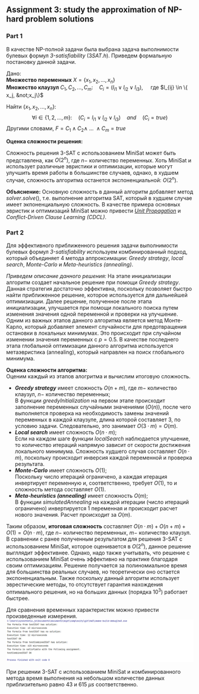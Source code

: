 ## Assignment 3: study the approximation of NP-hard problem solutions
### Part 1

В качестве NP-полной задачи была выбрана задача выполнимости булевых формул _3-satisfiability_
($3SAT.h$). Приведем формальную постановку данной задачи. 

Дано:  
**Множество переменных** $X = \{x_1, x_2, ..., x_n\}$  
**Множество клаузул** $C_1, C_2, ..., C_m : \quad C_i = (l_{i1} \vee l_{i2} \vee l_{i3}), \quad$ 
где $l_{ij} \in \{ x_j, &not;x_j\}$

Найти $\{x_1, x_2, ..., x_n\}:$ 
$$\forall i \in \{1, 2, ..., m\}: \quad (C_i = l_{i1} \vee l_{i2} \vee l_{i3}) \quad and \quad (C_i = true)$$
Другими словами, $F = C_1 \wedge C_2 \wedge \ ... \ \wedge C_m = true$

**Оценка сложности решения:**

Сложность решения 3-SAT с использованием MiniSat может быть представлена, как $O (2^n)$, где $n -$ количество переменных.
Хоть MiniSat и использует различные эвристики и оптимизации, которые могут улучшить время работы в большинстве случаев, 
однако, в худшем случае, сложность алгоритма останется экспоненциальной: $O (2^n)$.

**Объяснение:** Основную сложность в данный алгоритм добавляет метод $solver.solve()$, т.е. выполнение 
алгоритма SAT, который в худшем случае имеет экпоненциальную сложность. В качестве примера основных эвристик и оптимизаций 
MiniSat можно привести [_Unit Propagation_](http://cse.unl.edu/~choueiry/S19-235H/files/SATslides05.pdf) и _Conflict-Driven Clause Learning (CDCL)_.

### Part 2
Для эффективного приближенного решения задачи выполнимости булевых формул _3-satisfiability_ используем комбинированный подход, 
который объединяет 4 метода аппроксимации: _Greedy strategy_, _local search_, _Monte-Carlo_ и _Meta-heuristics (annealing)_.

_Приведем описание данного решения:_ На этапе инициализации алгоритм создает начальное решение при помощи _Greedy strategy_. 
Данная стратегия достаточно эффективна, поскольку позволяет быстро найти приближенное решение, которое используется для 
дальнейшей оптимизиации. Далее решение, полученное после этапа инициализации, улучшается при помощи локального поиска путем 
изменения значения одной переменной и проверки на улучшение. Одним из важных этапов данного алгоритма является метод Монте-Карло,
который добавляет элемент случайности для предотвращения остановки в локальных минимумах. Это происходит при случайном изменении 
значения переменных с $p = 0.5$. В качестве последнего этапа глобальной оптимизации данного алгоритма 
используется метаэвристика (annealing), который направлен на поиск глобального минимума.

**Оценка сложности алгоритма:**  
Оценим каждый из этапов алогритма и вычислим итоговую сложность.
 - **_Greedy strategy_** имеет сложность $O(n + m)$, где $m -$ количество клаузул, $n -$ количество переменных;  
    В функции _greedyInitialization_ на первом этапе происходит заполнение переменных случайными значениями ($O(n)$), после
    чего выполняется проверка на необходимость замены значений переменных в каждой клаузуле, длина которой составляет 3, 
    по условию задачи. Следовательно, это занимает $O(3 \cdot m) = O(m)$.
 - **_Local search_** имеет сложность $O(n \cdot m)$;  
    Если на каждом шаге функции _localSearch_ наблюдается улучшение, то количество итераций напрямую зависит от скорости 
    достижения локального минимума. Сложность худшего случая составляет $O(n \cdot m)$, поскольку происходит инверсия каждой 
    переменной и проверка результата. 
 - **_Monte-Carlo_** имеет сложность $O(1)$;  
    Поскольку число итераций ограничено, а каждая итерация инвертирует переменную и, соответственно, требует $O(1)$, то и
    сложность метода составляет $O(1)$.
 - **_Meta-heuristics (annealing)_** имеет сложность $O(m)$;  
    В функции _simulatedAnnealing_ на каждой итерации (число итераций ограничено) инвертируется 1 переменная и происходит 
    расчет нового значения. Расчет происходит за $O(m)$.

Таким образом, **итоговая сложность** составляет $O(n \cdot m) + O(n + m) + O(1) = O(n \cdot m)$, где $n -$ количество переменных,
$m -$ количество клаузул. В сравнении с ранее полученным результатом для решения 3-SAT с использованием MiniSat, которое 
оценивается в $O (2^n)$, данное решение выгллядит эффективнее. Однако, надо также учитывать, что решение с использованием 
MiniSat очень эффективно на практике благодаря своим оптимизациям. Решение получается за полиномиальное время для большинства 
реальных случаев, но теоретически оно остается экспоненциальным. Также поскольку данный алгоритм использует эврестические методы, 
то отсутствует гарантия нахождения оптимального решения, но на больших данных (порядка $10^3$) работает быстрее. 

Для сравнения временных характеристик можно привести произведенные измерения.
![Временная оценка выполнения тестов](pictures/pic1.png)

При решении 3-SAT с использованием MiniSat и комбинированного метода время выполнения на небольшом количестве данных приблизительно 
равно $43$ и $615$ $\mu s$ соответственно. 